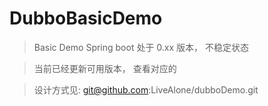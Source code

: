# DubboBasicDemo

> Basic Demo Spring boot 处于 0.xx 版本， 不稳定状态

> 当前已经更新可用版本， 查看对应的 

> 设计方式见: git@github.com:LiveAlone/dubboDemo.git